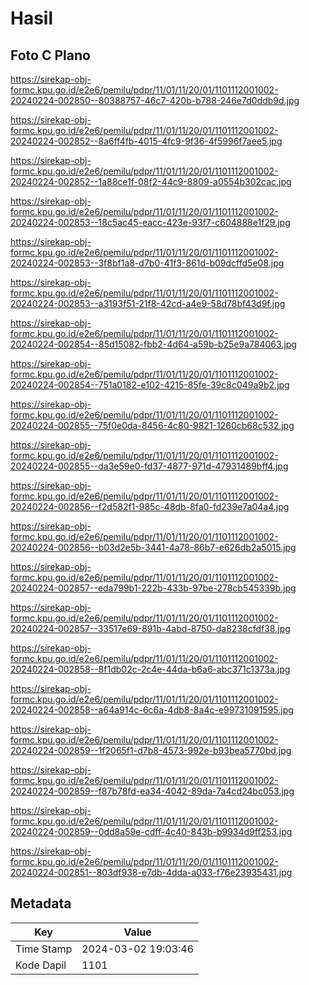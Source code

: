 # Hasil

## Foto C Plano

https://sirekap-obj-formc.kpu.go.id/e2e6/pemilu/pdpr/11/01/11/20/01/1101112001002-20240224-002850--80388757-46c7-420b-b788-246e7d0ddb9d.jpg

https://sirekap-obj-formc.kpu.go.id/e2e6/pemilu/pdpr/11/01/11/20/01/1101112001002-20240224-002852--8a6ff4fb-4015-4fc9-9f36-4f5996f7aee5.jpg

https://sirekap-obj-formc.kpu.go.id/e2e6/pemilu/pdpr/11/01/11/20/01/1101112001002-20240224-002852--1a88ce1f-08f2-44c9-8809-a0554b302cac.jpg

https://sirekap-obj-formc.kpu.go.id/e2e6/pemilu/pdpr/11/01/11/20/01/1101112001002-20240224-002853--18c5ac45-eacc-423e-93f7-c604888e1f29.jpg

https://sirekap-obj-formc.kpu.go.id/e2e6/pemilu/pdpr/11/01/11/20/01/1101112001002-20240224-002853--3f8bf1a8-d7b0-41f3-861d-b09dcffd5e08.jpg

https://sirekap-obj-formc.kpu.go.id/e2e6/pemilu/pdpr/11/01/11/20/01/1101112001002-20240224-002853--a3193f51-21f8-42cd-a4e9-58d78bf43d9f.jpg

https://sirekap-obj-formc.kpu.go.id/e2e6/pemilu/pdpr/11/01/11/20/01/1101112001002-20240224-002854--85d15082-fbb2-4d64-a59b-b25e9a784063.jpg

https://sirekap-obj-formc.kpu.go.id/e2e6/pemilu/pdpr/11/01/11/20/01/1101112001002-20240224-002854--751a0182-e102-4215-85fe-39c8c049a9b2.jpg

https://sirekap-obj-formc.kpu.go.id/e2e6/pemilu/pdpr/11/01/11/20/01/1101112001002-20240224-002855--75f0e0da-8456-4c80-9821-1260cb68c532.jpg

https://sirekap-obj-formc.kpu.go.id/e2e6/pemilu/pdpr/11/01/11/20/01/1101112001002-20240224-002855--da3e59e0-fd37-4877-971d-47931489bff4.jpg

https://sirekap-obj-formc.kpu.go.id/e2e6/pemilu/pdpr/11/01/11/20/01/1101112001002-20240224-002856--f2d582f1-985c-48db-8fa0-fd239e7a04a4.jpg

https://sirekap-obj-formc.kpu.go.id/e2e6/pemilu/pdpr/11/01/11/20/01/1101112001002-20240224-002856--b03d2e5b-3441-4a78-86b7-e626db2a5015.jpg

https://sirekap-obj-formc.kpu.go.id/e2e6/pemilu/pdpr/11/01/11/20/01/1101112001002-20240224-002857--eda799b1-222b-433b-97be-278cb545339b.jpg

https://sirekap-obj-formc.kpu.go.id/e2e6/pemilu/pdpr/11/01/11/20/01/1101112001002-20240224-002857--33517e69-891b-4abd-8750-da8238cfdf38.jpg

https://sirekap-obj-formc.kpu.go.id/e2e6/pemilu/pdpr/11/01/11/20/01/1101112001002-20240224-002858--8f1db02c-2c4e-44da-b6a6-abc371c1373a.jpg

https://sirekap-obj-formc.kpu.go.id/e2e6/pemilu/pdpr/11/01/11/20/01/1101112001002-20240224-002858--a64a914c-6c6a-4db8-8a4c-e99731091595.jpg

https://sirekap-obj-formc.kpu.go.id/e2e6/pemilu/pdpr/11/01/11/20/01/1101112001002-20240224-002859--1f2065f1-d7b8-4573-992e-b93bea5770bd.jpg

https://sirekap-obj-formc.kpu.go.id/e2e6/pemilu/pdpr/11/01/11/20/01/1101112001002-20240224-002859--f87b78fd-ea34-4042-89da-7a4cd24bc053.jpg

https://sirekap-obj-formc.kpu.go.id/e2e6/pemilu/pdpr/11/01/11/20/01/1101112001002-20240224-002859--0dd8a59e-cdff-4c40-843b-b9934d9ff253.jpg

https://sirekap-obj-formc.kpu.go.id/e2e6/pemilu/pdpr/11/01/11/20/01/1101112001002-20240224-002851--803df938-e7db-4dda-a033-f76e23935431.jpg


## Metadata

| Key        | Value               |
| ---------- | ------------------- |
| Time Stamp | 2024-03-02 19:03:46 |
| Kode Dapil | 1101                |



